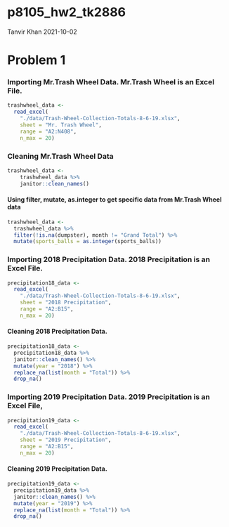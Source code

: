 p8105\_hw2\_tk2886
================
Tanvir Khan
2021-10-02

# Problem 1

### Importing Mr.Trash Wheel Data. Mr.Trash Wheel is an Excel File.

``` r
trashwheel_data <- 
  read_excel(
    "./data/Trash-Wheel-Collection-Totals-8-6-19.xlsx",
    sheet = "Mr. Trash Wheel",
    range = "A2:N408",
    n_max = 20)
```

### Cleaning Mr.Trash Wheel Data

``` r
trashwheel_data <-
    trashwheel_data %>%
    janitor::clean_names() 
```

#### Using filter, mutate, as.integer to get specific data from Mr.Trash Wheel data

``` r
trashwheel_data <-
  trashwheel_data %>%
  filter(!is.na(dumpster), month != "Grand Total") %>%
  mutate(sports_balls = as.integer(sports_balls))
```

### Importing 2018 Precipitation Data. 2018 Precipitation is an Excel File.

``` r
precipitation18_data <-
  read_excel(
    "./data/Trash-Wheel-Collection-Totals-8-6-19.xlsx",
    sheet = "2018 Precipitation",
    range = "A2:B15",
    n_max = 20)
```

#### Cleaning 2018 Precipitation Data.

``` r
precipitation18_data <-
  precipitation18_data %>%
  janitor::clean_names() %>%
  mutate(year = "2018") %>%
  replace_na(list(month = "Total")) %>%
  drop_na()
```

### Importing 2019 Precipitation Data. 2019 Precipitation is an Excel File,

``` r
precipitation19_data <-
  read_excel(
    "./data/Trash-Wheel-Collection-Totals-8-6-19.xlsx",
    sheet = "2019 Precipitation",
    range = "A2:B15",
    n_max = 20)
```

#### Cleaning 2019 Precipitation Data.

``` r
precipitation19_data <-
  precipitation19_data %>%
  janitor::clean_names() %>%
  mutate(year = "2019") %>%
  replace_na(list(month = "Total")) %>%
  drop_na()
```
